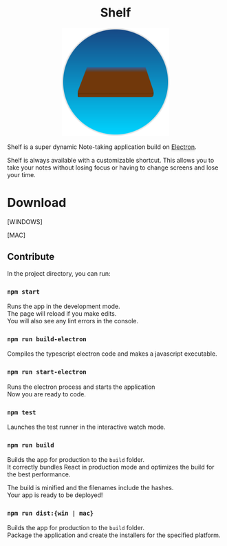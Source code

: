 [logo]: https://github.com/sebastiangon11/shelf/blob/master/assets/icon.png?raw=true

<h1 style="text-align:center">Shelf</h1>
<p align="center">
  <img width="250" height="250" src="https://github.com/sebastiangon11/shelf/blob/master/assets/icon.png?raw=true" />
</p>

Shelf is a super dynamic Note-taking application build on [Electron](https://www.electronjs.org/docs).

Shelf is always available with a customizable shortcut. This allows you to take your notes without losing focus or having to change screens and lose your time.

<!-- <div style="text-align:center"><img width="900" height="600" src="https://media.giphy.com/media/Qu1cSPoG4kSYsg6HDJ/giphy.gif" /></div> -->

# Download

[WINDOWS]

[MAC]

## Contribute

In the project directory, you can run:

### `npm start`

Runs the app in the development mode.<br />
The page will reload if you make edits.<br />
You will also see any lint errors in the console.

### `npm run build-electron`

Compiles the typescript electron code and makes a javascript executable.<br />

### `npm run start-electron`

Runs the electron process and starts the application<br />
Now you are ready to code.<br />

### `npm test`

Launches the test runner in the interactive watch mode.<br />

### `npm run build`

Builds the app for production to the `build` folder.<br />
It correctly bundles React in production mode and optimizes the build for the best performance.

The build is minified and the filenames include the hashes.<br />
Your app is ready to be deployed!

### `npm run dist:{win | mac}`

Builds the app for production to the `build` folder.<br />
Package the application and create the installers for the specified platform.<br />
